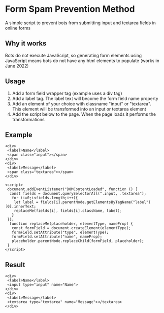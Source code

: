 # Form Spam Prevention Method

A simple script to prevent bots from submitting input and textarea fields in online forms

## Why it works

Bots do not execute JavaScript, so generating form elements using JavaScript means bots do not have any html elements to populate (works in June 2022)

## Usage

1. Add a form field wrapper tag (example uses a div tag)
2. Add a label tag. The label text will become the form field name property
3. Add an element of your choice with classname "input" or "textarea". This element will be transformed into an input or textarea element
4. Add the script below to the page. When the page loads it performs the transformations

## Example
```
<div>
 <label>Name</label>
 <span class="input"></span>
</div>
<div>
 <label>Message</label>
 <span class="textarea"></span>
</div>

<script>
 document.addEventListener("DOMContentLoaded", function () {
  const fields = document.querySelectorAll(".input, .textarea");
   for (i=0;i<fields.length;i++){
    let label = fields[i].parentNode.getElementsByTagName("label")[0].innerText;
    replaceMe(fields[i], fields[i].className, label);
   }
 });
  function replaceMe(placeholder, elementType, nameProp) {
   const formField = document.createElement(elementType);
   formField.setAttribute("type", elementType);
   formField.setAttribute("name", nameProp);
   placeholder.parentNode.replaceChild(formField, placeholder);
 }
</script>
```

## Result

```
<div>
 <label>Name</label>
 <input type="input" name="Name">
</div>
<div>
 <label>Message</label>
 <textarea type="textarea" name="Message"></textarea>
</div>
